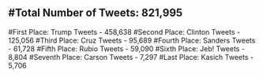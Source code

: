 #Total Number of Tweets: 821,995 
---
#First Place: Trump Tweets - 458,638
#Second Place: Clinton Tweets - 125,056
#Third Place: Cruz Tweets - 95,689
#Fourth Place: Sanders Tweets - 61,728
#Fifth Place: Rubio Tweets - 59,090
#Sixth Place: Jeb! Tweets - 8,804
#Seventh Place: Carson Tweets - 7,297
#Last Place: Kasich Tweets - 5,706
